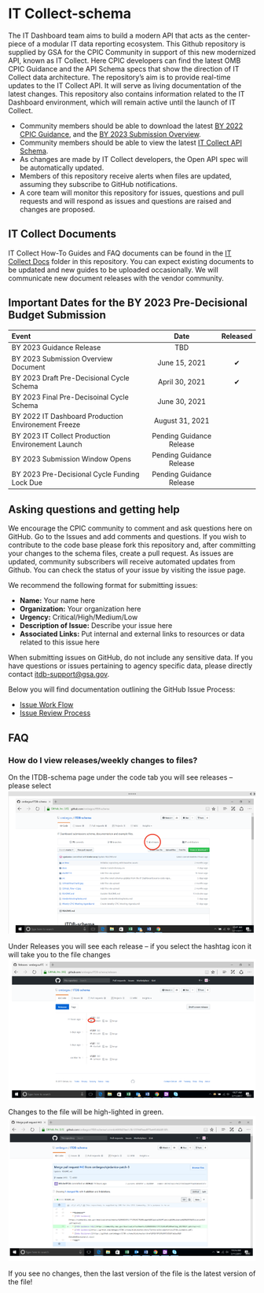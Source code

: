 # IT Collect-schema
The IT Dashboard team aims to build a modern API that acts as the center-piece of a modular IT data reporting ecosystem. This Github repository is supplied by GSA for the CPIC Community in support of this new modernized API, known as IT Collect. Here CPIC developers can find the latest OMB CPIC Guidance and the API Schema specs that show the direction of IT Collect data architecture. The repository’s aim is to provide real-time updates to the IT Collect API. It will serve as living documentation of the latest changes. This repository also contains information related to the IT Dashboard environment, which will remain active until the launch of IT Collect. 
 
 * Community members should be able to download the latest [BY 2022 CPIC Guidance](https://www.whitehouse.gov/wp-content/uploads/2020/11/FY22ITBudget_CapitalPlanningGuidance.pdf), and the [BY 2023 Submission Overview](https://itdashboard.gov/drupal/sites/itdb/files/BY_2023_IT_Collect_Submission%20_Overview.pdf).
 * Community members should be able to view the latest [IT Collect API Schema](https://gsa.github.io/ITDB-schema/).
 * As changes are made by IT Collect developers, the Open API spec will be automatically updated.
 * Members of this repository receive alerts when files are updated, assuming they subscribe to GitHub notifications.
 * A core team will monitor this repository for issues, questions and pull requests and will respond as issues and questions are raised and changes are proposed.

## IT Collect Documents
IT Collect How-To Guides and FAQ documents can be found in the [IT Collect Docs](https://github.com/GSA/ITDB-schema/tree/master/IT%20Collect%20Docs) folder in this repository. You can expect existing documents to be updated and new guides to be uploaded occasionally. We will communicate new document releases with the vendor community.

## Important Dates for the BY 2023 Pre-Decisional Budget Submission 

|  Event  |  Date | Released |
|:-------------|:-------------:|:---:|
|  BY 2023 Guidance Release |  TBD | |
|  BY 2023 Submission Overview Document | June 15, 2021 | &#x2714;|
|  BY 2023 Draft Pre-Decisional Cycle Schema | April 30, 2021 | &#x2714;|
|  BY 2023 Final Pre-Decisoinal Cycle Schema | June 30, 2021 | |
|  BY 2022 IT Dashboard Production Environement Freeze |  August 31, 2021 | |
|  BY 2023 IT Collect Production Environement Launch |  Pending Guidance Release | |
|  BY 2023 Submission Window Opens |  Pending Guidance Release | |
|  BY 2023 Pre-Decisional Cycle Funding Lock Due |  Pending Guidance Release | |

  
## Asking questions and getting help

We encourage the CPIC community to comment and ask questions here on GitHub. 
Go to the Issues  and add comments and questions. If you wish to contribute to the code base please fork this repository and, after committing your changes to the schema files, create a pull request. As issues are updated, community subscribers will receive automated updates from Github. You can check the status of your issue by visiting the issue page.

We recommend the following format for submitting issues:

  * **Name:** Your name here
  * **Organization:** Your organization here
  * **Urgency:** Critical/High/Medium/Low
  * **Description of Issue:** Describe your issue here
  * **Associated Links:** Put internal and external links to resources or data related to this issue here

When submitting issues on GitHub, do not include any sensitive data. If you have questions or issues pertaining to agency specific data, please directly contact [itdb-support@gsa.gov](mailto:itdb-support@gsa.gov). 

Below you will find documentation outlining the GitHub Issue Process:
  * [Issue Work Flow](https://github.com/ombegov/ITDB-schema/blob/master/GitHubFlowChart2.jpg)
  * [Issue Review Process](https://github.com/ombegov/ITDB-schema/blob/master/GitHub_Flow-v2.jpg)

## FAQ
### How do I view releases/weekly changes to files?

On the ITDB-schema page under the code tab you will see releases – please select
![screenshot a](/docs/help/Capture1.PNG?raw=true "On the ITDB-schema page under the code tab you will see releases – please select")


Under Releases you will see each release – if you select the hashtag icon it will take you to the file changes
![screenshot a](/docs/help/Capture2.PNG?raw=true "Under Releases you will see each release – if you select the hashtag icon it will take you to the file changes")

Changes to the file will be high-lighted in green. 
![screenshot a](/docs/help/Capture3.PNG?raw=true "Changes to the file will be high-lighted in green ")

If you see no changes, then the last version of the file is the latest version of the file!

<br>
 




